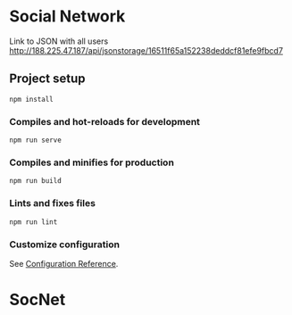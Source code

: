 # Social Network

Link to JSON with all users
http://188.225.47.187/api/jsonstorage/16511f65a152238deddcf81efe9fbcd7

## Project setup
```
npm install
```

### Compiles and hot-reloads for development
```
npm run serve
```

### Compiles and minifies for production
```
npm run build
```

### Lints and fixes files
```
npm run lint
```

### Customize configuration
See [Configuration Reference](https://cli.vuejs.org/config/).
# SocNet
